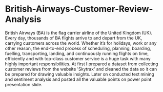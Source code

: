 # British-Airways-Customer-Review-Analysis
British Airways (BA) is the flag carrier airline of the United Kingdom (UK). Every day, thousands of BA flights arrive to and depart from the UK, carrying customers across the world. Whether it’s for holidays, work or any other reason, the end-to-end process of scheduling, planning, boarding, fuelling, transporting, landing, and continuously running flights on time, efficiently and with top-class customer service is a huge task with many highly important responsibilities. At first I prepared a dataset from collecting customer reviews from the website 'Skytrax' and cleaned the data so it can be prepared for drawing valuable insights. Later on conducted text mining and sentiment analysis and posted all the valuable points on power point presentation slide.
